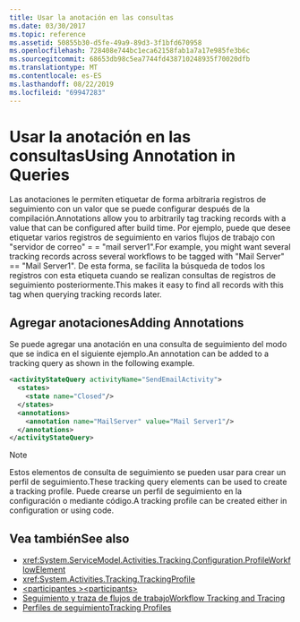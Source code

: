 ```yaml
---
title: Usar la anotación en las consultas
ms.date: 03/30/2017
ms.topic: reference
ms.assetid: 50855b30-d5fe-49a9-89d3-3f1bfd670958
ms.openlocfilehash: 728408e744bc1eca62158fab1a7a17e985fe3b6c
ms.sourcegitcommit: 68653db98c5ea7744fd438710248935f70020dfb
ms.translationtype: MT
ms.contentlocale: es-ES
ms.lasthandoff: 08/22/2019
ms.locfileid: "69947283"
---
```

# <a name="using-annotation-in-queries"></a><span data-ttu-id="255ec-102">Usar la anotación en las consultas</span><span class="sxs-lookup"><span data-stu-id="255ec-102">Using Annotation in Queries</span></span>
<span data-ttu-id="255ec-103">Las anotaciones le permiten etiquetar de forma arbitraria registros de seguimiento con un valor que se puede configurar después de la compilación.</span><span class="sxs-lookup"><span data-stu-id="255ec-103">Annotations allow you to arbitrarily tag tracking records with a value that can be configured after build time.</span></span> <span data-ttu-id="255ec-104">Por ejemplo, puede que desee etiquetar varios registros de seguimiento en varios flujos de trabajo con "servidor de correo" = = "mail server1".</span><span class="sxs-lookup"><span data-stu-id="255ec-104">For example, you might want several tracking records across several workflows to be tagged with "Mail Server" == "Mail Server1".</span></span> <span data-ttu-id="255ec-105">De esta forma, se facilita la búsqueda de todos los registros con esta etiqueta cuando se realizan consultas de registros de seguimiento posteriormente.</span><span class="sxs-lookup"><span data-stu-id="255ec-105">This makes it easy to find all records with this tag when querying tracking records later.</span></span>  
  
## <a name="adding-annotations"></a><span data-ttu-id="255ec-106">Agregar anotaciones</span><span class="sxs-lookup"><span data-stu-id="255ec-106">Adding Annotations</span></span>  
 <span data-ttu-id="255ec-107">Se puede agregar una anotación en una consulta de seguimiento del modo que se indica en el siguiente ejemplo.</span><span class="sxs-lookup"><span data-stu-id="255ec-107">An annotation can be added to a tracking query as shown in the following example.</span></span>  
  
```xml  
<activityStateQuery activityName="SendEmailActivity">  
  <states>  
    <state name="Closed"/>  
  </states>  
  <annotations>  
    <annotation name="MailServer" value="Mail Server1"/>  
  </annotations>  
</activityStateQuery>  
```  
  
> [!NOTE]
> <span data-ttu-id="255ec-108">Estos elementos de consulta de seguimiento se pueden usar para crear un perfil de seguimiento.</span><span class="sxs-lookup"><span data-stu-id="255ec-108">These tracking query elements can be used to create a tracking profile.</span></span> <span data-ttu-id="255ec-109">Puede crearse un perfil de seguimiento en la configuración o mediante código.</span><span class="sxs-lookup"><span data-stu-id="255ec-109">A tracking profile can be created either in configuration or using code.</span></span>  
  
## <a name="see-also"></a><span data-ttu-id="255ec-110">Vea también</span><span class="sxs-lookup"><span data-stu-id="255ec-110">See also</span></span>

- <xref:System.ServiceModel.Activities.Tracking.Configuration.ProfileWorkflowElement>
- <xref:System.Activities.Tracking.TrackingProfile>
- [<span data-ttu-id="255ec-111">\<participantes ></span><span class="sxs-lookup"><span data-stu-id="255ec-111">\<participants></span></span>](participants.md)
- [<span data-ttu-id="255ec-112">Seguimiento y traza de flujos de trabajo</span><span class="sxs-lookup"><span data-stu-id="255ec-112">Workflow Tracking and Tracing</span></span>](../../../windows-workflow-foundation/workflow-tracking-and-tracing.md)
- [<span data-ttu-id="255ec-113">Perfiles de seguimiento</span><span class="sxs-lookup"><span data-stu-id="255ec-113">Tracking Profiles</span></span>](../../../windows-workflow-foundation/tracking-profiles.md)
